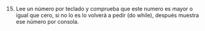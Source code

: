 15) Lee un número por teclado y comprueba que este numero es mayor o igual que cero, si no lo es lo volverá a pedir (do while), después muestra ese número por consola.